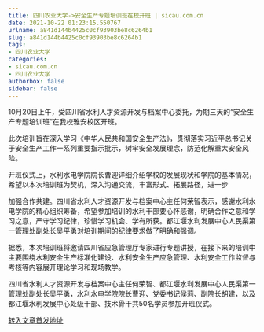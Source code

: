 ```yaml
---
title: 四川农业大学->安全生产专题培训班在校开班 | sicau.com.cn
date: 2021-10-22 01:23:15.550767
urlname: a841d144b4425c0cf93903be8c6264b1
slug: a841d144b4425c0cf93903be8c6264b1
tags: 
- 四川农业大学
categories:
- sicau.com.cn
- 四川农业大学
authorbox: false
sidebar: false
---
```

10月20日上午，受四川省水利人才资源开发与档案中心委托，为期三天的“安全生产专题培训班”在我校雅安校区开班。

此次培训旨在深入学习《中华人民共和国安全生产法》，贯彻落实习近平总书记关于安全生产工作一系列重要指示批示，树牢安全发展理念，防范化解重大安全风险。

开班仪式上，水利水电学院院长曹迎详细介绍学校的发展现状和学院的基本情况，希望以本次培训班为契机，深入沟通交流，丰富形式、拓展路径，进一步
<!--more-->
加强合作共建。四川省水利人才资源开发与档案中心主任何荣智表示，感谢水利水电学院的精心组织筹备，希望参加培训的水利干部要心怀感谢，明确合作之意和学习之意，严守学习纪律，珍惜学习机会、学有所获。都江堰水利发展中心人民渠第一管理处副处长吴平勇对培训期间的纪律要求做了明确和强调。

据悉，本次培训班将邀请四川省应急管理厅专家进行专题讲授，在接下来的培训中主要围绕水利安全生产标准化建设、水利安全生产应急管理、水利安全工作监督与考核等内容展开理论学习和现场教学。

四川省水利人才资源开发与档案中心主任何荣智、都江堰水利发展中心人民渠第一管理处副处长吴平勇，水利水电学院院长曹迎、党委书记侯莉、副院长胡建，以及都江堰水利发展中心处级干部、技术骨干共50名学员参加开班仪式。



[转入文章首发地址](https://news.sicau.edu.cn/info/1078/65018.htm)